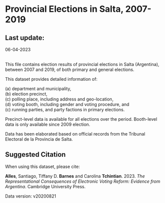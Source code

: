 Provincial Elections in Salta, 2007-2019
=================================

Last update:
------------------
06-04-2023

</br >This file contains election results of provincial elections in Salta (Argentina), between 2007 and 2019, of both primary and general elections.

This dataset provides detailed information of:

(a) department and municipality,<br />
(b) election precinct,<br />
(c) polling place, including address and geo-location,<br />
(d) voting booth, including gender and voting procedure, and<br />
(c) running parties, and party factions in primary elections.

Precinct-level data is available for all elections over the period. Booth-level data is only available since 2009 election.

Data has been elaborated based on official records from the Tribunal Electoral de la Provincia de Salta.

Suggested Citation
------------------

When using this dataset, please cite:

<b>Alles</b>, Santiago, Tiffany D. <b>Barnes</b> and Carolina <b>Tchintian</b>. 2023. <i>The Representational Consequences of Electronic Voting Reform: Evidence from Argentina</i>. Cambridge University Press.

Data version: v20200821
